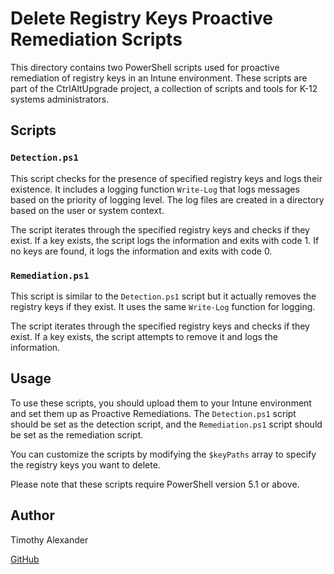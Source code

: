 # Delete Registry Keys Proactive Remediation Scripts

This directory contains two PowerShell scripts used for proactive remediation of registry keys in an Intune environment. These scripts are part of the CtrlAltUpgrade project, a collection of scripts and tools for K-12 systems administrators.

## Scripts

### `Detection.ps1`

This script checks for the presence of specified registry keys and logs their existence. It includes a logging function `Write-Log` that logs messages based on the priority of logging level. The log files are created in a directory based on the user or system context.

The script iterates through the specified registry keys and checks if they exist. If a key exists, the script logs the information and exits with code 1. If no keys are found, it logs the information and exits with code 0.

### `Remediation.ps1`

This script is similar to the `Detection.ps1` script but it actually removes the registry keys if they exist. It uses the same `Write-Log` function for logging.

The script iterates through the specified registry keys and checks if they exist. If a key exists, the script attempts to remove it and logs the information.

## Usage

To use these scripts, you should upload them to your Intune environment and set them up as Proactive Remediations. The `Detection.ps1` script should be set as the detection script, and the `Remediation.ps1` script should be set as the remediation script.

You can customize the scripts by modifying the `$keyPaths` array to specify the registry keys you want to delete.

Please note that these scripts require PowerShell version 5.1 or above.

## Author

Timothy Alexander

[GitHub](https://github.com/taalexander0614/CtrlAltUpgrade)

